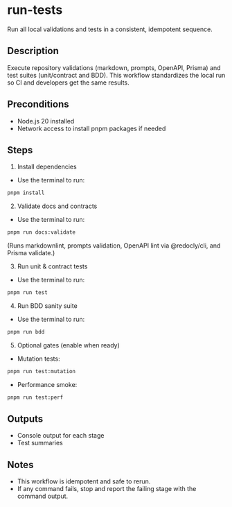 # run-tests

Run all local validations and tests in a consistent, idempotent sequence.

## Description
Execute repository validations (markdown, prompts, OpenAPI, Prisma) and test suites (unit/contract and BDD). This workflow standardizes the local run so CI and developers get the same results.

## Preconditions
- Node.js 20 installed
- Network access to install pnpm packages if needed

## Steps

1) Install dependencies
- Use the terminal to run:
```bash
pnpm install
```

2) Validate docs and contracts
- Use the terminal to run:
```bash
pnpm run docs:validate
```
(Runs markdownlint, prompts validation, OpenAPI lint via @redocly/cli, and Prisma validate.)

3) Run unit & contract tests
- Use the terminal to run:
```bash
pnpm run test
```

4) Run BDD sanity suite
- Use the terminal to run:
```bash
pnpm run bdd
```

5) Optional gates (enable when ready)
- Mutation tests:
```bash
pnpm run test:mutation
```
- Performance smoke:
```bash
pnpm run test:perf
```

## Outputs
- Console output for each stage
- Test summaries

## Notes
- This workflow is idempotent and safe to rerun.
- If any command fails, stop and report the failing stage with the command output.
